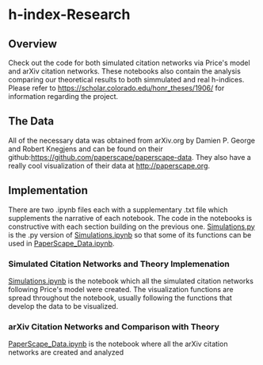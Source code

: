 # h-index-Research
## Overview
Check out the code for both simulated citation networks via Price's model and arXiv citation networks. 
These notebooks also contain the analysis comparing our theoretical results to both simmulated and real h-indices.
Please refer to https://scholar.colorado.edu/honr_theses/1906/ for information regarding the project. 
## The Data 
All of the necessary data was obtained from arXiv.org by Damien P. George and Robert Knegjens and can be found on their github:https://github.com/paperscape/paperscape-data.
They also have a really cool visualization of their data at http://paperscape.org.
## Implementation
There are two .ipynb files each with a supplementary .txt file which supplements the narrative of each notebook. The code in the 
notebooks is constructive with each section building on the previous one.
[Simulations.py](Simulations.py) is the .py version of [Simulations.ipynb](Simulations.ipynb) so that some of its functions can be used in [PaperScape_Data.ipynb](PaperScape_Data.ipynb).
### Simulated Citation Networks and Theory Implemenation
[Simulations.ipynb](Simulations.ipynb) is the notebook which all the simulated citation networks following Price's model were 
created. The visualization functions are spread throughout the notebook, usually following the functions that develop the data
to be visualized. 

### arXiv Citation Networks and Comparison with Theory
[PaperScape_Data.ipynb](PaperScape_Data.ipynb) is the notebook where all the arXiv citation networks are created and analyzed 
